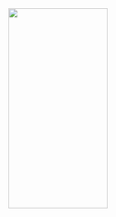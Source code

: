 <img src="https://user-images.githubusercontent.com/73595194/159751953-12bfdb1b-8bf1-4367-8323-f832d9c7a74b.png" width="200" height="400"/>
